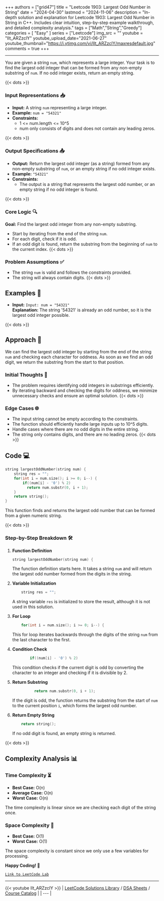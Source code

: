 
+++
authors = ["grid47"]
title = "Leetcode 1903: Largest Odd Number in String"
date = "2024-04-30"
lastmod = "2024-11-06"
description = "In-depth solution and explanation for Leetcode 1903: Largest Odd Number in String in C++. Includes clear intuition, step-by-step example walkthrough, and detailed complexity analysis."
tags = ["Math","String","Greedy"]
categories = [
    "Easy"
]
series = ["Leetcode"]
img_src = ""
youtube = "IIt_ARZzclY"
youtube_upload_date="2021-06-27"
youtube_thumbnail="https://i.ytimg.com/vi/IIt_ARZzclY/maxresdefault.jpg"
comments = true
+++



---
You are given a string `num`, which represents a large integer. Your task is to find the largest odd integer that can be formed from any non-empty substring of `num`. If no odd integer exists, return an empty string.
<!--more-->
{{< dots >}}
### Input Representations 📥
- **Input:** A string `num` representing a large integer.
- **Example:** `num = "54321"`
- **Constraints:**
	- 1 <= num.length <= 10^5
	- num only consists of digits and does not contain any leading zeros.

{{< dots >}}
### Output Specifications 📤
- **Output:** Return the largest odd integer (as a string) formed from any non-empty substring of `num`, or an empty string if no odd integer exists.
- **Example:** `"54321"`
- **Constraints:**
	- The output is a string that represents the largest odd number, or an empty string if no odd integer is found.

{{< dots >}}
### Core Logic 🔍
**Goal:** Find the largest odd integer from any non-empty substring.

- Start by iterating from the end of the string `num`.
- For each digit, check if it is odd.
- If an odd digit is found, return the substring from the beginning of `num` to the current index.
{{< dots >}}
### Problem Assumptions ✅
- The string `num` is valid and follows the constraints provided.
- The string will always contain digits.
{{< dots >}}
## Examples 🧩
- **Input:** `Input: num = "54321"`  \
  **Explanation:** The string '54321' is already an odd number, so it is the largest odd integer possible.

{{< dots >}}
## Approach 🚀
We can find the largest odd integer by starting from the end of the string `num` and checking each character for oddness. As soon as we find an odd digit, we return the substring from the start to that position.

### Initial Thoughts 💭
- The problem requires identifying odd integers in substrings efficiently.
- By iterating backward and checking the digits for oddness, we minimize unnecessary checks and ensure an optimal solution.
{{< dots >}}
### Edge Cases 🌐
- The input string cannot be empty according to the constraints.
- The function should efficiently handle large inputs up to 10^5 digits.
- Handle cases where there are no odd digits in the entire string.
- The string only contains digits, and there are no leading zeros.
{{< dots >}}
## Code 💻
```cpp
string largestOddNumber(string num) {
    string res = "";
    for(int i = num.size(); i >= 0; i--) {
        if((num[i] - '0') % 2)
          return num.substr(0, i + 1);
    }
    return string();
}
```

This function finds and returns the largest odd number that can be formed from a given numeric string.

{{< dots >}}
### Step-by-Step Breakdown 🛠️
1. **Function Definition**
	```cpp
	string largestOddNumber(string num) {
	```
	The function definition starts here. It takes a string `num` and will return the largest odd number formed from the digits in the string.

2. **Variable Initialization**
	```cpp
	    string res = "";
	```
	A string variable `res` is initialized to store the result, although it is not used in this solution.

3. **For Loop**
	```cpp
	    for(int i = num.size(); i >= 0; i--) {
	```
	This for loop iterates backwards through the digits of the string `num` from the last character to the first.

4. **Condition Check**
	```cpp
	        if((num[i] - '0') % 2)
	```
	This condition checks if the current digit is odd by converting the character to an integer and checking if it is divisible by 2.

5. **Return Substring**
	```cpp
	          return num.substr(0, i + 1);
	```
	If the digit is odd, the function returns the substring from the start of `num` to the current position `i`, which forms the largest odd number.

6. **Return Empty String**
	```cpp
	    return string();
	```
	If no odd digit is found, an empty string is returned.

{{< dots >}}
## Complexity Analysis 📊
### Time Complexity ⏳
- **Best Case:** O(n)
- **Average Case:** O(n)
- **Worst Case:** O(n)

The time complexity is linear since we are checking each digit of the string once.

### Space Complexity 💾
- **Best Case:** O(1)
- **Worst Case:** O(1)

The space complexity is constant since we only use a few variables for processing.

**Happy Coding! 🎉**


[`Link to LeetCode Lab`](https://leetcode.com/problems/largest-odd-number-in-string/description/)

---
{{< youtube IIt_ARZzclY >}}
| [LeetCode Solutions Library](https://grid47.xyz/leetcode/) / [DSA Sheets](https://grid47.xyz/sheets/) / [Course Catalog](https://grid47.xyz/courses/) |
| --- |
